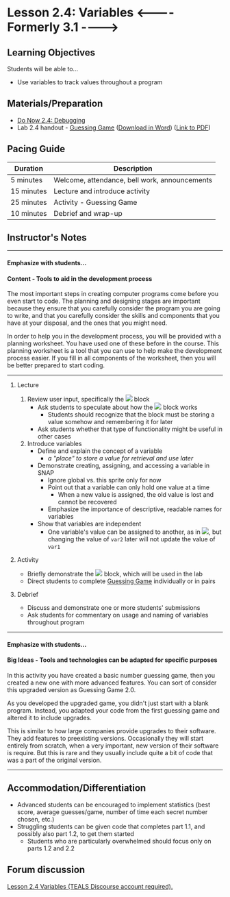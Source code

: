 # Lesson 2.4: Variables <---- Formerly 3.1 ---->

## Learning Objectives

Students will be able to...

-   Use variables to track values throughout a program

## Materials/Preparation

-   [Do Now 2.4: Debugging](do_now_24.md)
-   Lab 2.4 handout - [Guessing Game](lab_24.md) ([Download in Word](https://tealsk12.gitbooks.io/introduction-to-computer-science/content/Unit%202%20Word/Lab%202.4%20Guessing%20Game.docx)) ([Link to PDF](https://tealsk12.gitbooks.io/introduction-to-computer-science/content/Unit%202%20PDF/Lab%202.4%20Guessing%20Game.pdf))

## Pacing Guide

| Duration   | Description                                   |
| ---------- | --------------------------------------------- |
| 5 minutes  | Welcome, attendance, bell work, announcements |
| 15 minutes | Lecture and introduce activity                |
| 25 minutes | Activity - Guessing Game                      |
| 10 minutes | Debrief and wrap-up                           |

## Instructor's Notes

---

#### Emphasize with students...

#### Content - Tools to aid in the development process

The most important steps in creating computer programs come before you even start to code. The planning and designing stages are important because they ensure that you carefully consider the program you are going to write, and that you carefully consider the skills and components that you have at your disposal, and the ones that you might need.

In order to help you in the development process, you will be provided with a planning worksheet. You have used one of these before in the course. This planning worksheet is a tool that you can use to help make the development process easier. If you fill in all components of the worksheet, then you will be better prepared to start coding.

---


1.  Lecture

    1.  Review user input, specifically the ![](answer.png) block
        -   Ask students to speculate about how the ![](answer.png) block works
            -   Students should recognize that the block must be storing a value somehow and remembering it for later
        -   Ask students whether that type of functionality might be useful in other cases
    2.  Introduce variables
        -   Define and explain the concept of a variable
            -   _a "place" to store a value for retrieval and use later_
        -   Demonstrate creating, assigning, and accessing a variable in SNAP
            -   Ignore global vs. this sprite only for now
            -   Point out that a variable can only hold one value at a time
                -   When a new value is assigned, the old value is lost and cannot be recovered
            -   Emphasize the importance of descriptive, readable names for variables
        -   Show that variables are independent
            -   One variable's value can be assigned to another, as in ![](setVar1ToVar2.png), but changing the value of `var2` later will not update the value of `var1`

2.  Activity

    -   Briefly demonstrate the ![](random.png) block, which will be used in the lab
    -   Direct students to complete [Guessing Game](lab_24.md) individually or in pairs

3.  Debrief

    -   Discuss and demonstrate one or more students' submissions
    -   Ask students for commentary on usage and naming of variables throughout program

---

#### Emphasize with students...

#### Big Ideas - Tools and technologies can be adapted for specific purposes

In this activity you have created a basic number guessing game, then you created a new one with more advanced features. You can sort of consider this upgraded version as Guessing Game 2.0.

As you developed the upgraded game, you didn't just start with a blank program. Instead, you adapted your code from the first guessing game and altered it to include upgrades.

This is similar to how large companies provide upgrades to their software. They add features to preexisting versions. Occasionally they will start entirely from scratch, when a very important, new version of their software is require. But this is rare and they usually include quite a bit of code that was a part of the original version.

---

## Accommodation/Differentiation

-   Advanced students can be encouraged to implement statistics (best score, average guesses/game, number of time each secret number chosen, etc.)
-   Struggling students can be given code that completes part 1.1, and possibly also part 1.2, to get them started
    -   Students who are particularly overwhelmed should focus only on parts 1.2 and 2.2

## Forum discussion

<a href="http://forums.tealsk12.org/c/intro-unit-2-loops/lesson-2-4-variables" target="_blank">
Lesson 2.4 Variables (TEALS Discourse account required).</a>
